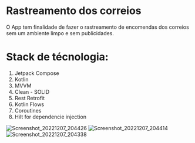 # Rastreamento dos correios

O App tem finalidade de fazer o rastreamento de encomendas dos correios sem um ambiente limpo e sem publicidades.

# Stack de técnologia:

1. Jetpack Compose
2. Kotlin
3. MVVM
4. Clean - SOLID
5. Rest Retrofit
4. Kotlin Flows
6. Coroutines 
7. Hilt for dependencie injection 


![Screenshot_20221207_204426](https://user-images.githubusercontent.com/43793053/206812419-f1a02bef-b488-4582-b395-8539625d5c47.png)
![Screenshot_20221207_204414](https://user-images.githubusercontent.com/43793053/206812438-0825df3d-03bb-4041-80ed-232dc2c3b0e2.png)
![Screenshot_20221207_204338](https://user-images.githubusercontent.com/43793053/206812471-020ea2c0-5e77-4d31-be7e-6614892af838.png)
